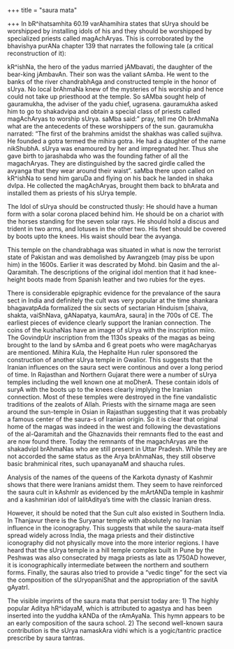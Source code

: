 +++
title = "saura mata"

+++
In bR^ihatsamhita 60.19 varAhamihira states that sUrya should be
worshipped by installing idols of his and they should be worshipped by
specialized priests called magAchAryas. This is corroborated by the
bhavishya purANa chapter 139 that narrates the following tale (a
critical reconstruction of it):

kR^ishNa, the hero of the yadus married jAMbavati, the daughter of the
bear-king jAmbavAn. Their son was the valiant sAmba. He went to the
banks of the river chandrabhAga and constructed temple in the honor of
sUrya. No local brAhmaNa knew of the mysteries of his worship and hence
could not take up priesthood at the temple. So sAMba sought help of
gauramukha, the adviser of the yadu chief, ugrasena. gauramukha asked
him to go to shakadvipa and obtain a special class of priests called
magAchAryas to worship sUrya. saMba said:” pray, tell me Oh brAhmaNa
what are the antecedents of these worshippers of the sun. gauramukha
narrated: “The first of the brahmins amidst the shakhas was called
sujihva. He founded a gotra termed the mihira gotra. He had a daughter
of the name nikShubhA. sUrya was enamoured by her and impregnated her.
Thus she gave birth to jarashabda who was the founding father of all the
magachAryas. They are distinguished by the sacred girdle called the
avyanga that they wear around their waist”. saMba there upon called on
kR^ishNa to send him garuDa and flying on his back he landed in shaka
dvIpa. He collected the magAchAryas, brought them back to bhArata and
installed them as priests of his sUrya temple.

The Idol of sUrya should be constructed thusly: He should have a human
form with a solar corona placed behind him. He should be on a chariot
with the horses standing for the seven solar rays. He should hold a
discus and trident in two arms, and lotuses in the other two. His feet
should be covered by boots upto the knees. His waist should bear the
avyanga.

This temple on the chandrabhaga was situated in what is now the
terrorist state of Pakistan and was demolished by Awrangzeb (may piss be
upon him) in the 1600s. Earlier it was descrated by Mohd. bin Qasim and
the al-Qaramitah. The descriptions of the original idol mention that it
had knee-height boots made from Spanish leather and two rubies for the
eyes.

There is considerable epigraphic evidence for the prevalance of the
saura sect in India and definitely the cult was very popular at the time
shankara bhagavatpAda formalized the six sects of sectarian Hinduism
\[shaiva, shakta, vaiShNava, gANapatya, kaumAra, saura\] in the 700s of
CE. The earliest pieces of evidence clearly support the Iranian
connection. The coins of the kushaNas have an image of sUrya with the
inscription miiro. The GovindpUr inscription from the 1130s speaks of
the magas as being brought to the land by sAmba and 6 great poets who
were magAcharyas are mentioned. Mihira Kula, the Hephalite Hun ruler
sponsored the construction of another sUrya temple in Gwalior. This
suggests that the Iranian influences on the saura sect were continous
and over a long period of time. In Rajasthan and Northern Gujarat there
were a number of sUrya temples including the well known one at moDherA.
These contain idols of suryA with the boots up to the knees clearly
implying the Iranian connection. Most of these temples were destroyed in
the fine vandalistic traditions of the zealots of Allah. Priests with
the sirname maga are seen around the sun-temple in Osian in Rajasthan
suggesting that it was probably a famous center of the saura-s of
Iranian origin. So it is clear that original home of the magas was
indeed in the west and following the devastations of the al-Qaramitah
and the Ghaznavids their remnants fled to the east and are now found
there. Today the remnants of the magachAryas are the shakadvipI
brAhmaNas who are still present in Uttar Pradesh. While they are not
accorded the same status as the Arya brAhmaNas, they still observe basic
brahminical rites, such upanayanaM and shaucha rules.

Analysis of the names of the queens of the Karkota dynasty of Kashmir
shows that there were Iranians amidst them. They seem to have reinforced
the saura cult in kAshmIr as evidenced by the mArtANDa temple in kashmir
and a kashmirian idol of lalitAditya’s time with the classic Iranian
dress.

However, it should be noted that the Sun cult also existed in Southern
India. In Thanjavur there is the Suryanar temple with absolutely no
Iranian influence in the iconography. This suggests that while the
saura-mata itself spread widely across India, the maga priests and their
distinctive iconography did not physically move into the more interior
regions. I have heard that the sUrya temple in a hill temple complex
built in Pune by the Peshwas was also consecrated by maga priests as
late as 1750AD however, it is iconographically intermediate between the
northern and southern forms. Finally, the sauras also tried to provide a
“vedic tinge” for the sect via the composition of the sUryopaniShat and
the appropriation of the savitA gAyatrI.

The visible imprints of the saura mata that persist today are: 1) The
highly popular Aditya hR^idayaM, which is attributed to agastya and has
been inserted into the yuddha kANDa of the rAmAyaNa. This hymn appears
to be an early composition of the saura school. 2) The second well-known
saura contribution is the sUrya namaskAra vidhi which is a yogic/tantric
practice prescribe by saura tantras.
